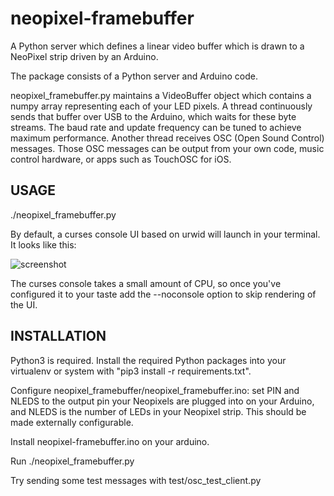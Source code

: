 neopixel-framebuffer
====================

A Python server which defines a linear video buffer which is drawn to a NeoPixel strip driven by an Arduino.

The package consists of a Python server and Arduino code.

neopixel_framebuffer.py maintains a VideoBuffer object which contains a numpy array representing each of your LED pixels.  A thread
continuously sends that buffer over USB to the Arduino, which waits for these byte streams.  The baud rate and update frequency can be tuned to achieve maximum performance.   Another thread receives OSC (Open Sound Control) messages.   Those OSC messages can be output from your own code, music control hardware, or apps such as TouchOSC for iOS.

USAGE
-----
./neopixel_framebuffer.py

By default, a curses console UI based on urwid will launch in your terminal. It looks like this:

![screenshot](http://velotronheavyindustries.com/images/neopixel_framebuffer.png)

The curses console takes a small amount of CPU, so once you've configured it to your taste add the --noconsole option to skip rendering of the UI.

INSTALLATION
------------
Python3 is required.
Install the required Python packages into your virtualenv or system with "pip3 install -r requirements.txt".

Configure neopixel_framebuffer/neopixel_framebuffer.ino: set PIN and NLEDS to the output pin your Neopixels are plugged into on your Arduino, and NLEDS is the number of LEDs in your Neopixel strip.   This should be made externally configurable.

Install neopixel-framebuffer.ino on your arduino.

Run ./neopixel_framebuffer.py

Try sending some test messages with test/osc_test_client.py
